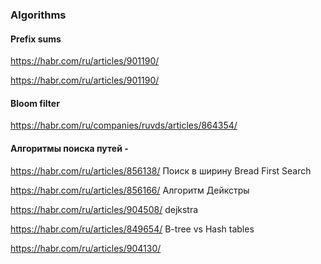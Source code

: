 ### Algorithms

#### Prefix sums 

https://habr.com/ru/articles/901190/

https://habr.com/ru/articles/901190/


#### Bloom filter

https://habr.com/ru/companies/ruvds/articles/864354/

#### Алгоритмы поиска путей - 


https://habr.com/ru/articles/856138/ Поиск в ширину Bread First Search

https://habr.com/ru/articles/856166/  Алгоритм Дейкстры

https://habr.com/ru/articles/904508/ dejkstra

https://habr.com/ru/articles/849654/  B-tree vs Hash tables

https://habr.com/ru/articles/904130/
